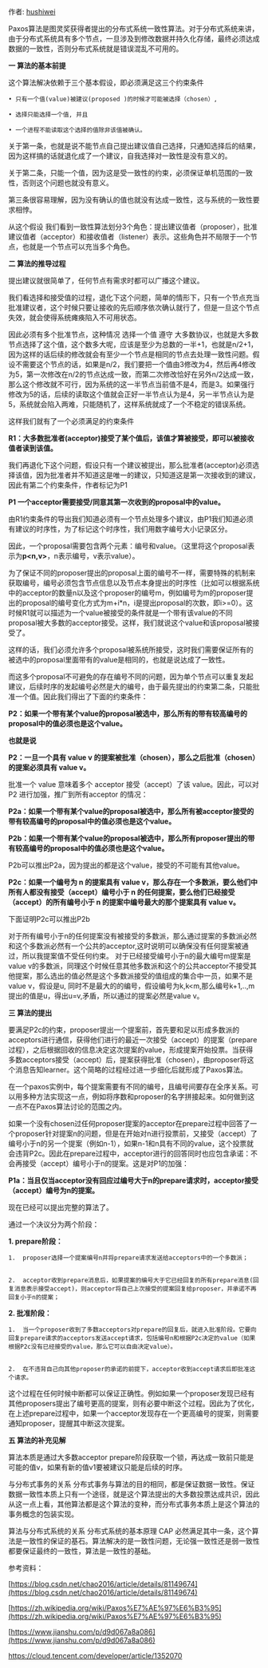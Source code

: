 作者: [hushiwei](https://github.com/jumanjihu)

Paxos算法是图灵奖获得者提出的分布式系统一致性算法。对于分布式系统来讲，由于分布式系统具有多个节点，一旦涉及到修改数据并持久化存储，最终必须达成数据的一致性，否则分布式系统就是错误混乱不可用的。

**一 算法的基本前提**

这个算法解决依赖于三个基本假设，即必须满足这三个约束条件

    • 只有一个值(value)被建议(proposed )的时候才可能被选择（chosen）,

    • 选择只能选择一个值, 并且

    • 一个进程不能读取这个选择的值除非该值被确认。

关于第一条，也就是说不能节点自己提出建议值自己选择，只通知选择后的结果，因为这样搞的话就退化成了一个建议，自我选择对一致性是没有意义的。

关于第二条，只能一个值，因为这是受一致性的约束，必须保证单机范围的一致性，否则这个问题也就没有意义。

第三条很容易理解，因为没有确认的值也就没有达成一致性，这与系统的一致性要求相悖。

从这个假设 我们看到一致性算法划分3个角色：提出建议值者（proposer），批准建议值者（acceptor）和接收值者（listener）表示。这些角色并不局限于一个节点，也就是一个节点可以充当多个角色。

**二 算法的推导过程**

提出建议就很简单了，任何节点有需求时都可以广播这个建议。

我们看选择和接受值的过程，退化下这个问题，简单的情形下，只有一个节点充当 批准建议者，这个时候只要让接收的先后顺序依次确认就行了，但是一旦这个节点失效，就会使得系统瘫痪陷入不可用状态。

因此必须有多个批准节点，这种情况 选择一个值 遵守 大多数协议，也就是大多数节点选择了这个值，这个数多大呢，应该是至少为总数的一半+1，也就是n/2+1，因为这样的话后续的修改就会有至少一个节点是相同的节点去处理一致性问题。假设不需要这个节点的话，如果是n/2，我们要把一个值由3修改为4，然后再4修改为5，第一次修改在n/2的节点达成一致，而第二次修改恰好在另外n/2达成一致，那么这个修改就不可行，因为系统的这一半节点当前值不是4，而是3。如果强行修改为5的话，后续的读取这个值就会正好一半节点认为是4，另一半节点认为是5，系统就会陷入两难，只能随机了，这样系统就成了一个不稳定的错误系统。

这样我们就有了一个必须满足的约束条件

**R1：大多数批准者(acceptor)接受了某个值后，该值才算被接受，即可以被接收值者读到该值。**

我们再退化下这个问题，假设只有一个建议被提出，那么批准者(acceptor)必须选择该值，因为批准者并不知道这是唯一的建议，只知道这是第一次接收到的建议，因此有第二个约束条件，作者标记为P1

**P1 一个acceptor需要接受/同意其第一次收到的proposal中的value。**

由R1约束条件的导出我们知道必须有一个节点处理多个建议，由P1我们知道必须有建议的时序性，为了标记这个时序性，我们用数字编号大小记录区分。

因此，一个proposal需要包含两个元素：编号和value。（这里将这个proposal表示为**p<n,v>**，n表示编号，v表示value）。

为了保证不同的proposer提出的proposal上面的编号不一样，需要特殊的机制来获取编号，编号必须包含节点信息以及节点本身提出的时序性（比如可以根据系统中的acceptor的数量n以及这个proposer的编号m，例如编号为m的proposer提出的proposal的编号变化方式为m+i*n，i是提出proposal的次数，即i>=0）。这时候R1就可以描述为一个value被接受的条件就是一个带有该value的不同proposal被大多数的acceptor接受。这样，我们就说这个value和该proposal被接受了。

这样的话，我们必须允许多个proposal被系统所接受，这时我们需要保证所有的被选中的proposal里面带有的value是相同的，也就是说达成了一致性。

而这多个proposal不可避免的存在编号不同的问题，因为单个节点可以重复发起建议，后续时序的发起编号必然是大的编号，由于最先提出的约束第二条，只能批准一个值。因此我们得出了下面的约束条件：

**P2：如果一个带有某个value的proposal被选中，那么所有的带有较高编号的proposal中的值必须也是这个value。** 

**也就是说**

**P2：一旦一个具有 value v 的提案被批准（chosen），那么之后批准（chosen）的提案必须具有 value v。**

批准一个 value 意味着多个 acceptor 接受（accept）了该 value。因此，可以对 P2 进行加强，推广到所有acceptor 的情况：

**P2a：如果一个带有某个value的proposal被选中，那么所有被acceptor接受的带有较高编号的proposal中的值必须也是这个value。**

**P2b：如果一个带有某个value的proposal被选中，那么所有proposer提出的带有较高编号的proposal中的值必须也是这个value。**

P2b可以推出P2a，因为提出的都是这个value，接受的不可能有其他value。

**P2c：如果一个编号为 n 的提案具有 value v，那么存在一个多数派，要么他们中所有人都没有接受（accept）编号小于 n 
的任何提案，要么他们已经接受（accept）的所有编号小于 n 的提案中编号最大的那个提案具有 value v。** 

下面证明P2c可以推出P2b

对于所有编号小于n的任何提案没有被接受的多数派，那么通过提案的多数派必然和这个多数派必然有一个公共的acceptor,这时说明可以确保没有任何提案被通过，所以我提案值不受任何约束。
对于已经接受编号小于n的最大编号m提案是value v的多数派，同理这个时候任意其他多数派和这个的公共acceptor不接受其他提案，那么选出的值必然是这个多数派接受的值组成的集合中一员，如果不是value v，假设是u,
同时不是最大的的编号，假设编号为k,k<m,那么编号k+1,..,m提出的值是u，得出u=v,矛盾，所以通过的提案必然是value v。

 **三 算法的提出**

要满足P2c的约束，proposer提出一个提案前，首先要和足以形成多数派的acceptors进行通信，获得他们进行的最近一次接受（accept）的提案（prepare过程），之后根据回收的信息决定这次提案的value，形成提案开始投票。当获得多数acceptors接受（accept）后，提案获得批准（chosen），由proposer将这个消息告知learner。这个简略的过程经过进一步细化后就形成了Paxos算法。

在一个paxos实例中，每个提案需要有不同的编号，且编号间要存在全序关系。可以用多种方法实现这一点，例如将序数和proposer的名字拼接起来。如何做到这一点不在Paxos算法讨论的范围之内。

如果一个没有chosen过任何proposer提案的acceptor在prepare过程中回答了一个proposer针对提案n的问题，但是在开始对n进行投票前，又接受（accept）了编号小于n的另一个提案（例如n-1），如果n-1和n具有不同的value，这个投票就会违背P2c。因此在prepare过程中，acceptor进行的回答同时也应包含承诺：不会再接受（accept）编号小于n的提案。这是对P1的加强：

**P1a：当且仅当acceptor没有回应过编号大于n的prepare请求时，acceptor接受（accept）编号为n的提案。**

现在已经可以提出完整的算法了。

通过一个决议分为两个阶段：

**1.  prepare阶段：**


    1.  proposer选择一个提案编号n并将prepare请求发送给acceptors中的一个多数派；
    
    
    2.  acceptor收到prepare消息后，如果提案的编号大于它已经回复的所有prepare消息(回复消息表示接受accept)，则acceptor将自己上次接受的提案回复给proposer，并承诺不再回复小于n的提案；
    
    
**2.  批准阶段：**


    1.  当一个proposer收到了多数acceptors对prepare的回复后，就进入批准阶段。它要向回复prepare请求的acceptors发送accept请求，包括编号n和根据P2c决定的value（如果根据P2c没有已经接受的value，那么它可以自由决定value）。
    
    
    2.  在不违背自己向其他proposer的承诺的前提下，acceptor收到accept请求后即批准这个请求。

这个过程在任何时候中断都可以保证正确性。例如如果一个proposer发现已经有其他proposers提出了编号更高的提案，则有必要中断这个过程。因此为了优化，在上述prepare过程中，如果一个acceptor发现存在一个更高编号的提案，则需要通知proposer，提醒其中断这次提案。

**五 算法的补充见解**

算法本质是通过大多数acceptor prepare阶段获取一个锁，再达成一致前只能是可能的值v，如果有新的值v1要被建议只能是后续的时序。

与分布式事务的关系 分布式事务与算法的目的相同，都是保证数据一致性。保证数据一致性本质上只有一个途径，就是这个算法提出的大多数投票达成共识，因此从这一点上看，其他算法都是这个算法的变种，而分布式事务本质上是这个算法的事务概念的包装实现。

算法与分布式系统的关系 分布式系统的基本原理 CAP 必然满足其中一条，这个算法是一致性的保证的基石。算法解决的是一致性问题，无论强一致性还是弱一致性都要保证最终的一致性，算法是一致性的基础。

参考资料：

[https://blog.csdn.net/chao2016/article/details/81149674](https://blog.csdn.net/chao2016/article/details/81149674)

[https://zh.wikipedia.org/wiki/Paxos%E7%AE%97%E6%B3%95](https://zh.wikipedia.org/wiki/Paxos%E7%AE%97%E6%B3%95)

[https://www.jianshu.com/p/d9d067a8a086](https://www.jianshu.com/p/d9d067a8a086)

https://cloud.tencent.com/developer/article/1352070
